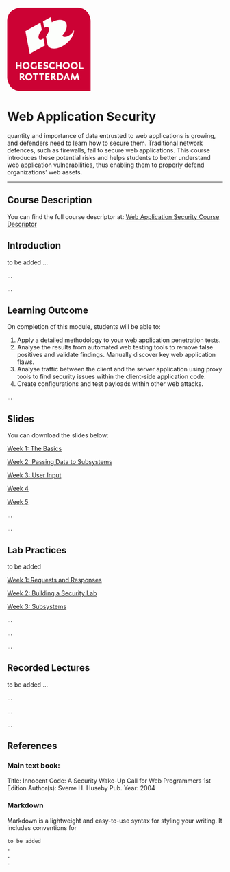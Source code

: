 ![Logo](docs/img/HR%20Logo.png)
# Web Application Security
quantity and importance of data entrusted to web applications is growing, and defenders need to learn how to secure them. Traditional network defences, such as firewalls, fail to secure web applications. This course introduces these potential risks and helps students to better understand web application vulnerabilities, thus enabling them to properly defend organizations’ web assets.

_____________________________________________________________________________________________________________________________________

## Course Description

You can find the full course descriptor at: [Web Application Security Course Descriptor](//)


## Introduction

to be added
...

...

...

## Learning Outcome

On completion of this module, students will be able to: 
1)	Apply a detailed methodology to your web application penetration tests.
2)	Analyse the results from automated web testing tools to remove false positives and validate findings. Manually discover key web application flaws. 
3)	Analyse traffic between the client and the server application using proxy tools to find security issues within the client-side application code. 
4)	Create configurations and test payloads within other web attacks.

...




## Slides

You can download the slides below:

[Week 1: The Basics](slides/W01-Basics.pptx)

[Week 2: Passing Data to Subsystems](slides/W01-Basics.pptx)

[Week 3: User Input](slides/W01-Basics.pptx)

[Week 4](slides/W01-Basics.pptx)

[Week 5](slides/W01-Basics.pptx)

...

...


## Lab Practices

to be added

[Week 1: Requests and Responses](slides/W01-Basics.pptx)

[Week 2: Building a Security Lab](slides/W01-Basics.pptx)

[Week 3: Subsystems](slides/W01-Basics.pptx)


...

...

...



## Recorded Lectures
to be added
...

...

...

...




## References

### Main text book:
Title:	Innocent Code: A Security Wake-Up Call for Web Programmers 1st Edition
Author(s):	Sverre H. Huseby
Pub. Year:	2004







### Markdown

Markdown is a lightweight and easy-to-use syntax for styling your writing. It includes conventions for

```markdown
to be added
.
.
.
```
